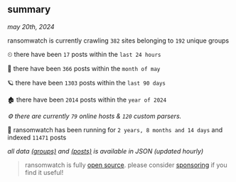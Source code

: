 
## summary
_may 20th, 2024_

ransomwatch is currently crawling `382` sites belonging to `192` unique groups

⏲ there have been `17` posts within the `last 24 hours`

🦈 there have been `366` posts within the `month of may`

🪐 there have been `1303` posts within the `last 90 days`

🏚 there have been `2014` posts within the `year of 2024`

_⚙️ there are currently `79` online hosts & `120` custom parsers._

🦕 ransomwatch has been running for `2 years, 8 months and 14 days` and indexed `11471` posts

_all data  [(groups)](http://ransomwhat.telemetry.ltd/groups) and [(posts)](http://ransomwhat.telemetry.ltd/posts) is available in JSON (updated hourly)_

> ransomwatch is fully [open source](https://github.com/joshhighet/ransomwatch#ransomwatch--). please consider [sponsoring](https://github.com/sponsors/joshhighet) if you find it useful!
